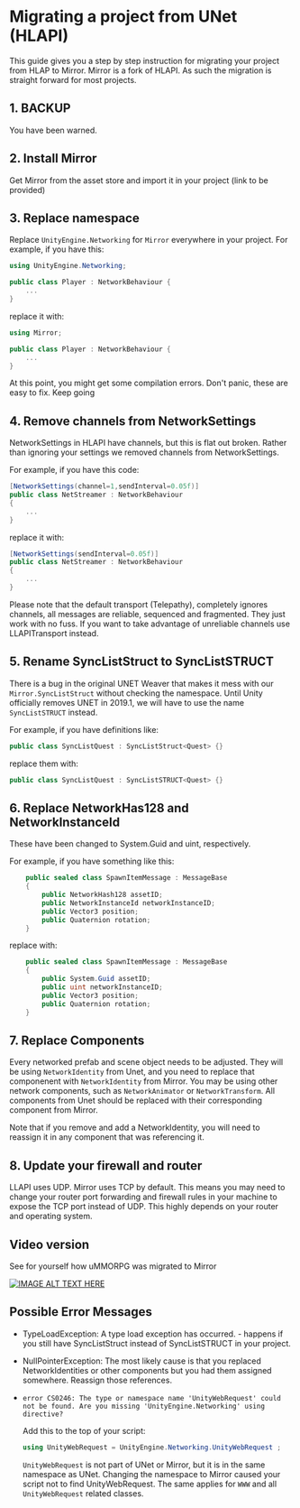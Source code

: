# Migrating a project from UNet  (HLAPI)

This guide gives you a step by step instruction for migrating your project from HLAP to Mirror.
Mirror is a fork of HLAPI.  As such the migration is straight forward for most projects.

## 1. BACKUP
You have been warned.

## 2. Install Mirror
Get Mirror from the asset store and import it in your project (link to be provided)

## 3. Replace namespace

Replace `UnityEngine.Networking` for `Mirror`  everywhere in your project. For example, if you have this:
```C#
using UnityEngine.Networking;

public class Player : NetworkBehaviour {
    ...
}
```

replace it with:
```C#
using Mirror;

public class Player : NetworkBehaviour {
    ...
}
```
At this point,  you might get some compilation errors.  Don't panic,  these are easy to fix. Keep going

## 4. Remove channels from NetworkSettings
NetworkSettings in HLAPI have channels,  but this is flat out broken. Rather than ignoring your settings we removed channels from NetworkSettings.

For example, if you have this code:

```C#
[NetworkSettings(channel=1,sendInterval=0.05f)]
public class NetStreamer : NetworkBehaviour
{
    ...
}
```

replace it with:
```C#
[NetworkSettings(sendInterval=0.05f)]
public class NetStreamer : NetworkBehaviour
{
    ...
}
```

Please note that the default transport (Telepathy),  completely ignores channels,  all messages are reliable, sequenced and fragmented.  They just work with no fuss.  If you want to take advantage of unreliable channels use LLAPITransport instead.

## 5. Rename SyncListStruct to SyncListSTRUCT
There is a bug in the original UNET Weaver that makes it mess with our `Mirror.SyncListStruct` without checking the namespace.
Until Unity officially removes UNET in 2019.1, we will have to use the name `SyncListSTRUCT` instead.

For example, if you have definitions like:

```C#
public class SyncListQuest : SyncListStruct<Quest> {}
```

replace them with:
```C#
public class SyncListQuest : SyncListSTRUCT<Quest> {}
```

## 6. Replace NetworkHas128 and NetworkInstanceId
These have been changed to System.Guid and uint, respectively.

For example, if you have something like this:
```C#
    public sealed class SpawnItemMessage : MessageBase
    {
        public NetworkHash128 assetID;
        public NetworkInstanceId networkInstanceID;
        public Vector3 position;
        public Quaternion rotation;
    }
```

replace with:
```C#
    public sealed class SpawnItemMessage : MessageBase
    {
        public System.Guid assetID;
        public uint networkInstanceID;
        public Vector3 position;
        public Quaternion rotation;
    }
```

## 7. Replace Components
Every networked prefab and scene object needs to be adjusted.  They will be using `NetworkIdentity` from Unet,  and you need to replace that componenent with `NetworkIdentity` from Mirror.  You may be using other network components,  such as `NetworkAnimator` or `NetworkTransform`.   All components from Unet should be replaced with their corresponding component from Mirror.

Note that if you remove and add a NetworkIdentity,  you will need to reassign it in any component that was referencing it.

## 8. Update your firewall and router
LLAPI uses UDP.   Mirror uses TCP by default.  This means you may need to change your router
port forwarding and firewall rules in your machine to expose the TCP port instead of UDP.
This highly depends on your router and operating system.

## Video version

See for yourself how uMMORPG was migrated to Mirror

[![IMAGE ALT TEXT HERE](http://img.youtube.com/vi/LF9rTSS3rlI/0.jpg)](http://www.youtube.com/watch?v=LF9rTSS3rlI)

## Possible Error Messages ##
* TypeLoadException: A type load exception has occurred. - happens if you still have SyncListStruct instead of SyncListSTRUCT in your project.

* NullPointerException: The most likely cause is that you replaced NetworkIdentities or other components but you had them assigned somewhere. Reassign those references.

* `error CS0246: The type or namespace name 'UnityWebRequest' could not be found. Are you missing 'UnityEngine.Networking' using directive?`

    Add this to the top of your script:
    ```C#
    using UnityWebRequest = UnityEngine.Networking.UnityWebRequest ;
    ```
    `UnityWebRequest` is not part of UNet or Mirror,  but it is in the same namespace as UNet. Changing the namespace to Mirror caused your script not to find UnityWebRequest.  The same applies for `WWW` and all `UnityWebRequest` related classes.
